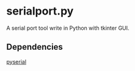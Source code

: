 # serialport.py

A serial port tool write in Python with tkinter GUI. 

## Dependencies 

[pyserial](https://github.com/pyserial/pyserial)
